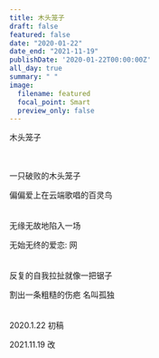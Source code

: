 ```yaml
---
title: 木头笼子
draft: false
featured: false
date: "2020-01-22"
date_end: "2021-11-19"
publishDate: '2020-01-22T00:00:00Z'
all_day: true
summary: " "
image:
  filename: featured
  focal_point: Smart
  preview_only: false
---
```

木头笼子
<br><br><br>

一只破败的木头笼子

偏偏爱上在云端歌唱的百灵鸟
<br><br><br>
无缘无故地陷入一场

无始无终的爱恋: 网
<br><br><br>
反复的自我拉扯就像一把锯子

割出一条粗糙的伤疤 名叫孤独
<br><br><br>
2020.1.22 初稿

2021.11.19 改